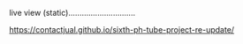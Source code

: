live view (static)..............................

https://contactjual.github.io/sixth-ph-tube-project-re-update/
